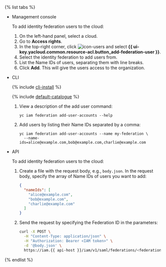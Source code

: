 
{% list tabs %}

- Management console

   To add identity federation users to the cloud:

   1. On the left-hand panel, select a cloud.
   1. Go to **Access rights**.
   1. In the top-right corner, click ![icon-users](../../_assets/horizontal-ellipsis.svg) and select **{{ ui-key.yacloud.common.resource-acl.button_add-federation-user }}**.
   1. Select the identity federation to add users from.
   1. List the Name IDs of users, separating them with line breaks.
   1. Click **Add**. This will give the users access to the organization.

- CLI

  {% include [cli-install](../cli-install.md) %}

  {% include [default-catalogue](../default-catalogue.md) %}

  1. View a description of the add user command:

      ```
      yc iam federation add-user-accounts --help
      ```

  1. Add users by listing their Name IDs separated by a comma:

      ```
      yc iam federation add-user-accounts --name my-federation \
        --name-ids=alice@example.com,bob@example.com,charlie@example.com
      ```


- API

  To add identity federation users to the cloud:

  1. Create a file with the request body, e.g., `body.json`. In the request body, specify the array of Name IDs of users you want to add:

      ```json
      {
        "nameIds": [
          "alice@example.com",
          "bob@example.com",
          "charlie@example.com"
        ]
      }
      ```
  1. Send the request by specifying the Federation ID in the parameters:

      ```bash
      curl -X POST \
        -H "Content-Type: application/json" \
        -H "Authorization: Bearer <IAM token>" \
        -d '@body.json' \
        https://iam.{{ api-host }}/iam/v1/saml/federations/<federation ID>:addUserAccounts
      ```


{% endlist %}
